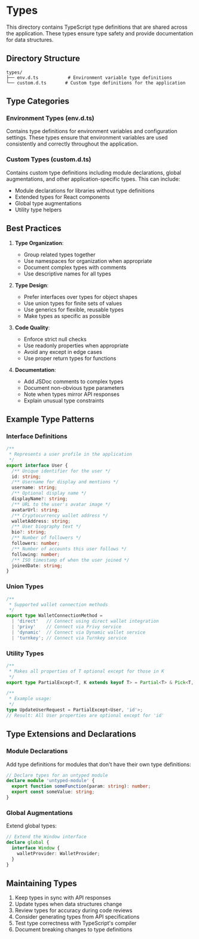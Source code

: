 # Types

This directory contains TypeScript type definitions that are shared across the application. These types ensure type safety and provide documentation for data structures.

## Directory Structure

```
types/
├── env.d.ts           # Environment variable type definitions
└── custom.d.ts       # Custom type definitions for the application
```

## Type Categories

### Environment Types (env.d.ts)

Contains type definitions for environment variables and configuration settings. These types ensure that environment variables are used consistently and correctly throughout the application.

### Custom Types (custom.d.ts)

Contains custom type definitions including module declarations, global augmentations, and other application-specific types. This can include:

- Module declarations for libraries without type definitions
- Extended types for React components
- Global type augmentations
- Utility type helpers

## Best Practices

1. **Type Organization**:
   - Group related types together
   - Use namespaces for organization when appropriate
   - Document complex types with comments
   - Use descriptive names for all types

2. **Type Design**:
   - Prefer interfaces over types for object shapes
   - Use union types for finite sets of values
   - Use generics for flexible, reusable types
   - Make types as specific as possible

3. **Code Quality**:
   - Enforce strict null checks
   - Use readonly properties when appropriate
   - Avoid any except in edge cases
   - Use proper return types for functions

4. **Documentation**:
   - Add JSDoc comments to complex types
   - Document non-obvious type parameters
   - Note when types mirror API responses
   - Explain unusual type constraints

## Example Type Patterns

### Interface Definitions

```typescript
/**
 * Represents a user profile in the application
 */
export interface User {
  /** Unique identifier for the user */
  id: string;
  /** Username for display and mentions */
  username: string;
  /** Optional display name */
  displayName?: string;
  /** URL to the user's avatar image */
  avatarUrl: string;
  /** Cryptocurrency wallet address */
  walletAddress: string;
  /** User biography text */
  bio?: string;
  /** Number of followers */
  followers: number;
  /** Number of accounts this user follows */
  following: number;
  /** ISO timestamp of when the user joined */
  joinedDate: string;
}
```

### Union Types

```typescript
/**
 * Supported wallet connection methods
 */
export type WalletConnectionMethod = 
  | 'direct'   // Connect using direct wallet integration
  | 'privy'    // Connect via Privy service
  | 'dynamic'  // Connect via Dynamic wallet service
  | 'turnkey'; // Connect via Turnkey service
```

### Utility Types

```typescript
/**
 * Makes all properties of T optional except for those in K
 */
export type PartialExcept<T, K extends keyof T> = Partial<T> & Pick<T, K>;

/**
 * Example usage:
 */
type UpdateUserRequest = PartialExcept<User, 'id'>;
// Result: All User properties are optional except for 'id'
```

## Type Extensions and Declarations

### Module Declarations

Add type definitions for modules that don't have their own type definitions:

```typescript
// Declare types for an untyped module
declare module 'untyped-module' {
  export function someFunction(param: string): number;
  export const someValue: string;
}
```

### Global Augmentations

Extend global types:

```typescript
// Extend the Window interface
declare global {
  interface Window {
    walletProvider: WalletProvider;
  }
}
```

## Maintaining Types

1. Keep types in sync with API responses
2. Update types when data structures change
3. Review types for accuracy during code reviews
4. Consider generating types from API specifications
5. Test type correctness with TypeScript's compiler
6. Document breaking changes to type definitions 